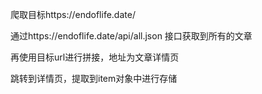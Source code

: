 爬取目标https://endoflife.date/

通过https://endoflife.date/api/all.json 接口获取到所有的文章

再使用目标url进行拼接，地址为文章详情页

跳转到详情页，提取到item对象中进行存储